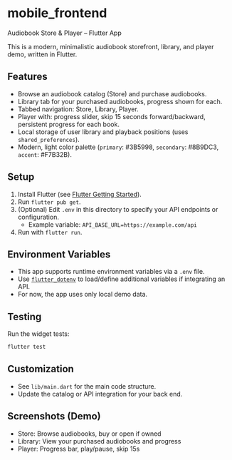 # mobile_frontend

Audiobook Store & Player – Flutter App

This is a modern, minimalistic audiobook storefront, library, and player demo, written in Flutter.

## Features

- Browse an audiobook catalog (Store) and purchase audiobooks.
- Library tab for your purchased audiobooks, progress shown for each.
- Tabbed navigation: Store, Library, Player.
- Player with: progress slider, skip 15 seconds forward/backward, persistent progress for each book.
- Local storage of user library and playback positions (uses `shared_preferences`).
- Modern, light color palette (`primary`: #3B5998, `secondary`: #8B9DC3, `accent`: #F7B32B).

## Setup

1. Install Flutter (see [Flutter Getting Started](https://flutter.dev/docs/get-started/install)).
2. Run `flutter pub get`.
3. (Optional) Edit `.env` in this directory to specify your API endpoints or configuration.
   - Example variable: `API_BASE_URL=https://example.com/api`
4. Run with `flutter run`.

## Environment Variables

- This app supports runtime environment variables via a `.env` file.
- Use [`flutter_dotenv`](https://pub.dev/packages/flutter_dotenv) to load/define additional variables if integrating an API.
- For now, the app uses only local demo data.

## Testing

Run the widget tests:
```bash
flutter test
```

## Customization

- See `lib/main.dart` for the main code structure.
- Update the catalog or API integration for your back end.

## Screenshots (Demo)

- Store: Browse audiobooks, buy or open if owned
- Library: View your purchased audiobooks and progress
- Player: Progress bar, play/pause, skip 15s


